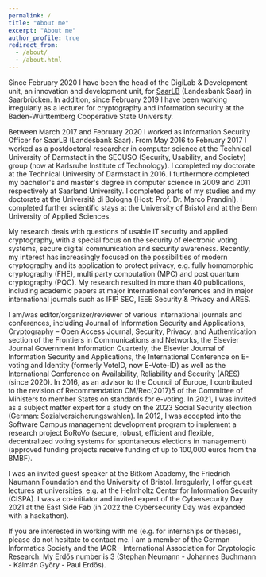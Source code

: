 ```yaml
---
permalink: /
title: "About me"
excerpt: "About me"
author_profile: true
redirect_from: 
  - /about/
  - /about.html
---
```


Since February 2020 I have been the head of the DigiLab & Development unit, an innovation and development unit, for [SaarLB](https://www.saarlb.de) (Landesbank Saar) in Saarbrücken. In addition, since February 2019 I have been working irregularly as a lecturer for cryptography and information security at the Baden-Württemberg Cooperative State University.

Between March 2017 and February 2020 I worked as Information Security Officer for SaarLB (Landesbank Saar). From May 2016 to February 2017 I worked as a postdoctoral researcher in computer science at the Technical University of Darmstadt in the SECUSO (Security, Usability, and Society) group (now at Karlsruhe Institute of Technology). I completed my doctorate at the Technical University of Darmstadt in 2016. I furthermore completed my bachelor's and master's degree in computer science in 2009 and 2011 respectively at Saarland University. I completed parts of my studies and my doctorate at the Università di Bologna (Host: Prof. Dr. Marco Prandini). I completed further scientific stays at the University of Bristol and at the Bern University of Applied Sciences.

My research deals with questions of usable IT security and applied cryptography, with a special focus on the security of electronic voting systems, secure digital communication and security awareness. Recently, my interest has increasingly focused on the possibilities of modern cryptography and its application to protect privacy, e.g. fully homomorphic cryptography (FHE), multi party computation (MPC) and post quantum cryptography (PQC). My research resulted in more than 40 publications, including academic papers at major international conferences and in major international journals such as IFIP SEC, IEEE Security & Privacy and ARES. 

<!-- The most relevant result of my research is the development of a framework for evaluating the security of internet voting systems (SecIVo: a quantitative security evaluation framework for internet voting schemes and Election-Dependent Security Evaluation of Internet Voting Schemes) as well as the development of the internet voting system Pretty Understandable Democracy and the work on the practicability of the coercion-resistant internet voting system Civitas (Civitas and the real world und Towards A Practical JCJ / Civitas Implementation). In further research I dealt with the usability of the end-to-end verifiable Helios internet voting system (Helios Verification: To Alleviate, or to Nominate: Is That the Question, or Shall we Have Both?) as well as security awareness for SMEs (Don’t Be Deceived: The Message Might Be Fake and Effektiver Schutz vor betrügerischen Nachrichten). -->

I am/was editor/organizer/reviewer of various international journals and conferences, including Journal of Information Security and Applications, Cryptography – Open Access Journal, Security, Privacy, and Authentication section of the Frontiers in Communications and Networks, the Elsevier Journal Government Information Quarterly, the Elsevier Journal of Information Security and Applications, the International Conference on E-voting and Identity (formerly VoteID, now E-Vote-ID) as well as the International Conference on Availability, Reliability and Security (ARES) (since 2020).
In 2016, as an advisor to the Council of Europe, I contributed to the revision of Recommendation CM/Rec(2017)5 of the Committee of Ministers to member States on standards for e-voting. In 2021, I was invited as a subject matter expert for a study on the 2023 Social Security election (German: Sozialversicherungswahlen). In 2012, I was accepted into the Software Campus management development program to implement a research project BoRoVo (secure, robust, efficient and flexible, decentralized voting systems for spontaneous elections in management) (approved funding projects receive funding of up to 100,000 euros from the BMBF).

I was an invited guest speaker at the Bitkom Academy, the Friedrich Naumann Foundation and the University of Bristol. Irregularly, I offer guest lectures at universities, e.g. at the Helmholtz Center for Information Security (CISPA). I was a co-initiator and invited expert of the Cybersecurity Day 2021 at the East Side Fab (in 2022 the Cybersecurity Day was expanded with a hackathon).

If you are interested in working with me (e.g. for internships or theses), please do not hesitate to contact me. I am a member of the German Informatics Society and the IACR - International Association for Cryptologic Research. My Erdős number is 3 (Stephan Neumann - Johannes Buchmann - Kálmán Győry - Paul Erdős).
